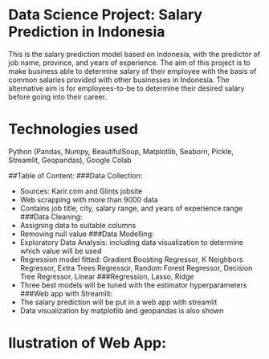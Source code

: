# Data Science Project: Salary Prediction in Indonesia
This is the salary prediction model based on Indonesia, with the predictor of job name, province, and years of experience. The aim of this project is to make business able to determine salary of their employee with the basis of common salaries provided with other businesses in Indonesia. The alternative aim is for employees-to-be to determine their desired salary before going into their career.

# Technologies used
Python (Pandas, Numpy, BeautifulSoup, Matplotlib, Seaborn, Pickle, Streamlit, Geopandas), Google Colab

##Table of Content:
###Data Collection:
  - Sources: Karir.com and Glints jobsite 
  - Web scrapping with more than 9000 data
  - Contains job title, city, salary range, and years of experience range
###Data Cleaning:
  - Assigning data to suitable columns
  - Removing null value
###Data Modelling:
  - Exploratory Data Analysis: including data visualization to determine which value will be used
  - Regression model fitted: Gradient Boosting Regressor, K Neighbors Regressor, Extra Trees Regressor, Random Forest Regressor, Decision Tree Regressor, Linear  ###Regression, Lasso, Ridge
  - Three best models will be tuned with the estimator hyperparameters
###Web app with Streamlit:
  - The salary prediction will be put in a web app with streamlit
  - Data visualization by matplotlib and geopandas is also shown

# Ilustration of Web App:
